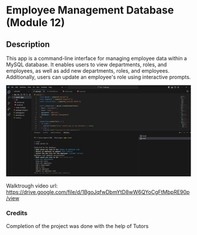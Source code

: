 # Employee Management Database (Module 12)

## Description

This app is a command-line interface for managing employee data within a MySQL database. It enables users to view departments, roles, and employees, as well as add new departments, roles, and employees. Additionally, users can update an employee's role using interactive prompts.

![Sreenshot](./assets/img/1.png)


Walktrough video url: https://drive.google.com/file/d/1BgoJqfwDbmYtD8wW6QYoCgFtMbpRE90p/view

### Credits

Completion of the project was done with the help of Tutors
